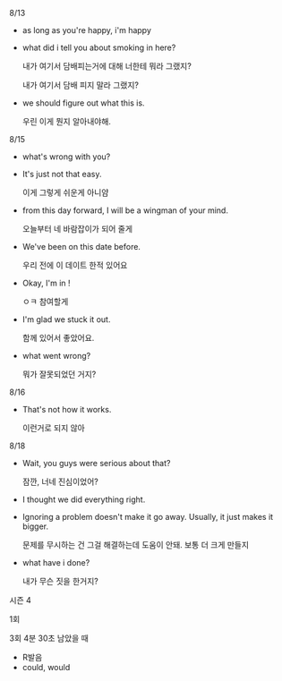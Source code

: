 8/13

+ as long as you're happy, i'm happy

+ what did i tell you about smoking in here?

  내가 여기서 담배피는거에 대해 너한테 뭐라 그랬지?

  내가 여기서 담배 피지 말라 그랬지?  	

+ we should figure out what this is.

  우린 이게 뭔지 알아내야해.



8/15	

+ what's wrong with you?

+ It's just not that easy.

  이게 그렇게 쉬운게 아니얌

+ from this day forward, I will be a wingman of your mind.

  오늘부터 네 바람잡이가 되어 줄게

+ We've been on this date before.

  우리 전에 이 데이트 한적 있어요

+ Okay, I'm in !

  ㅇㅋ 참여할게

+ I'm glad we stuck it out.

  함께 있어서 좋았어요.

+ what went wrong?

  뭐가 잘못되었던 거지?



8/16

+ That's not how it works.

  이런거로 되지 않아



8/18

+ Wait, you guys were serious about that?

  잠깐, 너네 진심이었어? 

+ I thought we did everything right.

+ Ignoring a problem doesn't make it go away. Usually,  it just makes it bigger. 

  문제를 무시하는 건 그걸 해결하는데 도움이 안돼. 보통 더 크게 만들지

+ what have i done?

  내가 무슨 짓을 한거지?







시즌 4 

1회 

3회 4분 30초 남았을 때








+ R발음
+ could, would 